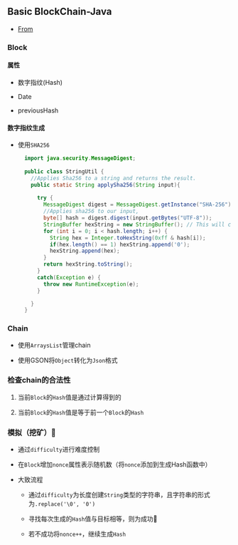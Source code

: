 ## Basic BlockChain-Java

- [From](https://medium.com/programmers-blockchain/create-simple-blockchain-java-tutorial-from-scratch-6eeed3cb03fa)

### Block

#### 属性

  - 数字指纹(Hash)

  - Date

  - previousHash

#### 数字指纹生成

  - 使用`SHA256`

    ```java
      import java.security.MessageDigest;
      
      public class StringUtil {
        //Applies Sha256 to a string and returns the result. 
        public static String applySha256(String input){		
          
          try {
            MessageDigest digest = MessageDigest.getInstance("SHA-256");	        
            //Applies sha256 to our input, 
            byte[] hash = digest.digest(input.getBytes("UTF-8"));	        
            StringBuffer hexString = new StringBuffer(); // This will contain hash as hexidecimal
            for (int i = 0; i < hash.length; i++) {
              String hex = Integer.toHexString(0xff & hash[i]);
              if(hex.length() == 1) hexString.append('0');
              hexString.append(hex);
            }
            return hexString.toString();
          }
          catch(Exception e) {
            throw new RuntimeException(e);
          }

        }	
      }
    ```

### Chain

- 使用`ArraysList`管理chain

- 使用GSON将`Object`转化为`Json`格式

### 检查chain的合法性

1. 当前`Block`的`Hash`值是通过计算得到的

2. 当前`Block`的`Hash`值是等于前一个`Block`的`Hash`

### 模拟（挖矿）🧺

- 通过`difficulty`进行难度控制

- 在`Block`增加`nonce`属性表示随机数（将`nonce`添加到生成Hash函数中）

- 大致流程

  - 通过`difficulty`为长度创建`String`类型的字符串，且字符串的形式为`.replace('\0', '0')`

  - 寻找每次生成的`Hash`值与目标相等，则为成功🏅️

  - 若不成功将`nonce++`，继续生成`Hash`
